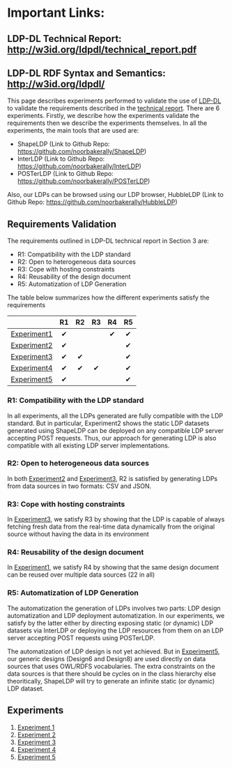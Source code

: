 # Important Links:
## LDP-DL Technical Report: http://w3id.org/ldpdl/technical_report.pdf
## LDP-DL RDF Syntax and Semantics: http://w3id.org/ldpdl/

This page describes experiments performed to validate the use of [LDP-DL](https://w3id.org/ldpdl/) to validate the requirements described in the [technical report](http://w3id.org/ldpdl/technical_report.pdf). There are 6 experiments. Firstly, we describe how the experiments validate the requirements then we describe the experiments themselves. In all the experiments, the main tools that are used are:
- ShapeLDP (Link to Github Repo: https://github.com/noorbakerally/ShapeLDP)
- InterLDP (Link to Github Repo: https://github.com/noorbakerally/InterLDP)
- POSTerLDP (Link to Github Repo: https://github.com/noorbakerally/POSTerLDP)

Also, our LDPs can be browsed using our LDP browser, HubbleLDP (Link to Github Repo: https://github.com/noorbakerally/HubbleLDP)

## Requirements Validation
The requirements outlined in LDP-DL technical report in Section 3 are:
- R1: Compatibility with the LDP standard
- R2: Open to heterogeneous data sources
- R3: Cope with hosting constraints
- R4: Reusability of the design document
- R5: Automatization of LDP Generation

The table below summarizes how the different experiments satisfy the requirements

|             | R1 | R2 | R3 | R4 | R5 |
|-------------|:--:|:--:|:--:|:--:|:--:|
| [Experiment1](https://stackedit.io/viewer#!url=https://raw.githubusercontent.com/noorbakerally/LDPDatasetExamples/master/experiment1.md) | &#10004;   |    |    |  &#10004;   |  &#10004;  |
| [Experiment2](https://stackedit.io/viewer#!url=https://raw.githubusercontent.com/noorbakerally/LDPDatasetExamples/master/experiment2.md) | &#10004;   |    |    |    | &#10004;   |
| [Experiment3](https://stackedit.io/viewer#!url=https://raw.githubusercontent.com/noorbakerally/LDPDatasetExamples/master/experiment4.md) | &#10004;    | &#10004;   |    |    | &#10004;   |
| [Experiment4](https://stackedit.io/viewer#!url=https://raw.githubusercontent.com/noorbakerally/LDPDatasetExamples/master/experiment4.md) | &#10004;    |  &#10004;  | &#10004;   |    |&#10004;    |
| [Experiment5](https://stackedit.io/viewer#!url=https://raw.githubusercontent.com/noorbakerally/LDPDatasetExamples/master/experiment5.md) | &#10004;    |    |    |    | &#10004;   |

### R1: Compatibility with the LDP standard
In all experiments, all the LDPs generated are fully compatible with the LDP standard. But in particular, Experiment2 shows the static LDP datasets generated using ShapeLDP can be deployed on any compatible LDP server accepting POST requests. Thus, our approach for generating LDP is also compatible with all existing LDP server implementations.

### R2: Open to heterogeneous data sources
In both [Experiment2](#experiment2) and [Experiment3](#experiment3), R2 is satisfied by generating LDPs from data sources in two formats: CSV and JSON.

### R3: Cope with hosting constraints
In [Experiment3](#experiment3), we satisfy R3 by showing that the LDP is capable of always fetching fresh data from the real-time data dynamically from the original source without having the data in its environment 

### R4: Reusability of the design document
In [Experiment1](#experiment1), we satisfy R4 by showing that the same design document can be reused over multiple data sources (22 in all)

### R5: Automatization of LDP Generation
The automatization the generation of LDPs involves two parts: LDP design automatization and LDP deployment automatization. In our experiments, we satisfy by the latter either by directing exposing static (or dynamic) LDP datasets via InterLDP or deploying the LDP resources from them on an LDP server accepting POST requests using POSTerLDP.

The automatization of LDP design is not yet achieved. But in [Experiment5](#experiment5), our generic designs (Design6 and Design8) are used directly on data sources that uses OWL/RDFS vocabularies. The extra constraints on the data sources is that there should be cycles on in the class hierarchy else theoritically, ShapeLDP will try to generate an infinite static (or dynamic) LDP dataset. 


## Experiments
1. [Experiment 1](https://stackedit.io/viewer#!url=https://raw.githubusercontent.com/noorbakerally/LDPDatasetExamples/master/experiment1.md)
2. [Experiment 2](https://stackedit.io/viewer#!url=https://raw.githubusercontent.com/noorbakerally/LDPDatasetExamples/master/experiment2.md)
3. [Experiment 3](https://stackedit.io/viewer#!url=https://raw.githubusercontent.com/noorbakerally/LDPDatasetExamples/master/experiment3.md)
4. [Experiment 4](https://stackedit.io/viewer#!url=https://raw.githubusercontent.com/noorbakerally/LDPDatasetExamples/master/experiment4.md)
5. [Experiment 5](https://stackedit.io/viewer#!url=https://raw.githubusercontent.com/noorbakerally/LDPDatasetExamples/master/experiment5.md)










